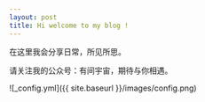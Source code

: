 ```yaml
---
layout: post
title: Hi welcome to my blog !
---
```


在这里我会分享日常，所见所思。

请关注我的公众号：有间宇宙，期待与你相遇。

![_config.yml]({{ site.baseurl }}/images/config.png)
